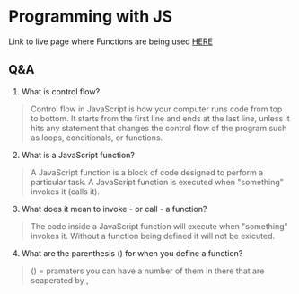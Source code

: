 # Programming with JS

Link to live page where Functions are being used [HERE](https://qualitymermaid.github.io/html-demo/links.html)



## Q&A
1. What is control flow?
> Control flow in JavaScript is how your computer runs code from top to bottom. It starts from the first line and ends at the last line, unless it hits any statement that changes the control flow of the program such as loops, conditionals, or functions.
2. What is a JavaScript function?
> A JavaScript function is a block of code designed to perform a particular task. A JavaScript function is executed when "something" invokes it (calls it).
3. What does it mean to invoke - or call - a function?
> The code inside a JavaScript function will execute when "something" invokes it. Without a function being defined it will not be exicuted. 
4. What are the parenthesis () for when you define a function?
> () = pramaters you can have a number of them in there that are seaperated by ,